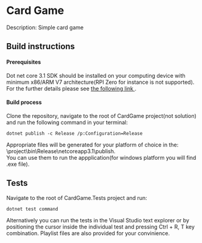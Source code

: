 ﻿# Card Game

Description: Simple card game

## Build instructions
#### Prerequisites 
Dot net core 3.1 SDK should be installed on your computing device with minimum x86/ARM V7 architecture(RPI Zero for instance is not supported).
For the further details please see [the following link ](https://dotnet.microsoft.com/download/dotnet-core/3.1).
#### Build process
Clone the repository, navigate to the root of CardGame project(not solution) and run the following command in your terminal:  
```
dotnet publish -c Release /p:Configuration=Release
```
Appropriate files will be generated for your platform of choice in the:   
\project\bin\Release\netcoreapp3.1\publish.  
 You can use them to run the appplication(for windows platform you will find .exe file).

## Tests
Navigate to the root of CardGame.Tests project and run:
```
dotnet test command
```
Alternatively you can run the tests in the Visual Studio text explorer or by positioning the cursor inside the individual test and pressing Ctrl + R, T key combination. Playlist files are also provided for your convinience.